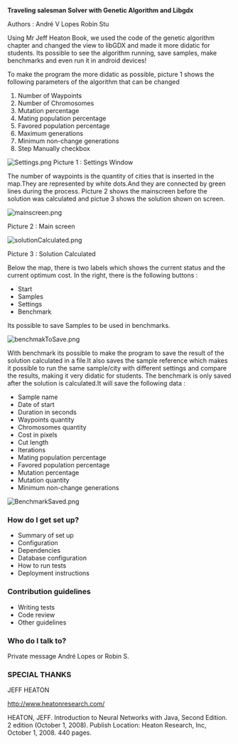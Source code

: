 **Traveling salesman Solver with Genetic Algorithm and Libgdx** 

Authors : 
André V Lopes
Robin Stu

Using Mr Jeff Heaton Book, we used the code of the genetic algorithm chapter and changed the view to libGDX and made it more didatic for students.
Its possible to see the algorithm running, save samples, make benchmarks and even run it in android devices! 

To make the program the more didatic as possible, picture 1 shows the following parameters of the algorithm that can be changed 

1. Number of Waypoints
2. Number of Chromosomes
3. Mutation percentage
4. Mating population percentage
5. Favored population percentage
7. Maximum generations
8. Minimum non-change generations
9. Step Manually checkbox

![Settings.png](https://bitbucket.org/repo/egL9o4/images/1786806396-Settings.png)
Picture 1 : Settings Window


The number of waypoints is the quantity of cities that is inserted in the map.They are represented by white dots.And they are connected by green lines during the process.
Picture 2 shows the mainscreen before the solution was calculated and pictue 3 shows the solution shown on screen.

![mainscreen.png](https://bitbucket.org/repo/egL9o4/images/2266976735-mainscreen.png)

Picture 2 : Main screen


![solutionCalculated.png](https://bitbucket.org/repo/egL9o4/images/98117339-solutionCalculated.png)

Picture 3 : Solution Calculated

Below the map, there is two labels which shows the current status and the current optimum cost.
In the right, there is the following buttons :
* Start
* Samples
* Settings
* Benchmark

Its  possible to save Samples to be used in benchmarks.

![benchmakToSave.png](https://bitbucket.org/repo/egL9o4/images/784360299-benchmakToSave.png)


With benchmark its possible to make the program to save the result of the solution calculated in a file.It also saves the sample reference which makes it possible to run the same sample/city with different settings and compare the results, making it very didatic for students.
The benchmark is only saved after the solution is calculated.It will save the following data :

* Sample name
* Date of start
* Duration in seconds
* Waypoints quantity
* Chromosomes quantity
* Cost in pixels
* Cut length
* Iterations
* Mating population percentage
* Favored population percentage
* Mutation percentage
* Mutation quantity
* Minimum non-change generations

![BenchmarkSaved.png](https://bitbucket.org/repo/egL9o4/images/2660592877-BenchmarkSaved.png)

### How do I get set up? ###

* Summary of set up
* Configuration
* Dependencies
* Database configuration
* How to run tests
* Deployment instructions

### Contribution guidelines ###

* Writing tests
* Code review
* Other guidelines

### Who do I talk to? ###

Private message André Lopes or Robin S.


###  SPECIAL THANKS  ###

JEFF HEATON

http://www.heatonresearch.com/

HEATON, JEFF. Introduction to Neural Networks with Java, Second Edition. 2 edition (October 1, 2008). Publish Location: Heaton Research, Inc, October 1, 2008. 440 pages.
